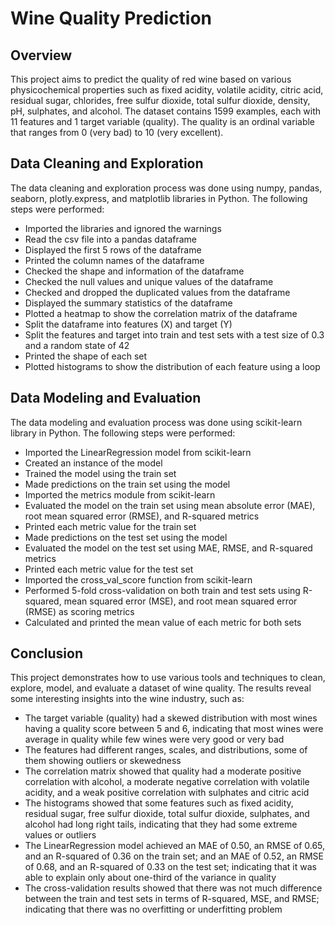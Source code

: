 # Wine Quality Prediction

## Overview

This project aims to predict the quality of red wine based on various physicochemical properties such as fixed acidity, volatile acidity, citric acid, residual sugar, chlorides, free sulfur dioxide, total sulfur dioxide, density, pH, sulphates, and alcohol. The dataset contains 1599 examples, each with 11 features and 1 target variable (quality). The quality is an ordinal variable that ranges from 0 (very bad) to 10 (very excellent).

## Data Cleaning and Exploration

The data cleaning and exploration process was done using numpy, pandas, seaborn, plotly.express, and matplotlib libraries in Python. The following steps were performed:

- Imported the libraries and ignored the warnings
- Read the csv file into a pandas dataframe
- Displayed the first 5 rows of the dataframe
- Printed the column names of the dataframe
- Checked the shape and information of the dataframe
- Checked the null values and unique values of the dataframe
- Checked and dropped the duplicated values from the dataframe
- Displayed the summary statistics of the dataframe
- Plotted a heatmap to show the correlation matrix of the dataframe
- Split the dataframe into features (X) and target (Y)
- Split the features and target into train and test sets with a test size of 0.3 and a random state of 42
- Printed the shape of each set
- Plotted histograms to show the distribution of each feature using a loop

## Data Modeling and Evaluation

The data modeling and evaluation process was done using scikit-learn library in Python. The following steps were performed:

- Imported the LinearRegression model from scikit-learn
- Created an instance of the model
- Trained the model using the train set
- Made predictions on the train set using the model
- Imported the metrics module from scikit-learn
- Evaluated the model on the train set using mean absolute error (MAE), root mean squared error (RMSE), and R-squared metrics
- Printed each metric value for the train set
- Made predictions on the test set using the model
- Evaluated the model on the test set using MAE, RMSE, and R-squared metrics
- Printed each metric value for the test set
- Imported the cross_val_score function from scikit-learn
- Performed 5-fold cross-validation on both train and test sets using R-squared, mean squared error (MSE), and root mean squared error (RMSE) as scoring metrics
- Calculated and printed the mean value of each metric for both sets

## Conclusion

This project demonstrates how to use various tools and techniques to clean, explore, model, and evaluate a dataset of wine quality. The results reveal some interesting insights into the wine industry, such as:

- The target variable (quality) had a skewed distribution with most wines having a quality score between 5 and 6, indicating that most wines were average in quality while few wines were very good or very bad
- The features had different ranges, scales, and distributions, some of them showing outliers or skewedness
- The correlation matrix showed that quality had a moderate positive correlation with alcohol, a moderate negative correlation with volatile acidity, and a weak positive correlation with sulphates and citric acid
- The histograms showed that some features such as fixed acidity, residual sugar, free sulfur dioxide, total sulfur dioxide, sulphates, and alcohol had long right tails, indicating that they had some extreme values or outliers
- The LinearRegression model achieved an MAE of 0.50, an RMSE of 0.65, and an R-squared of 0.36 on the train set; and an MAE of 0.52, an RMSE of 0.68, and an R-squared of 0.33 on the test set; indicating that it was able to explain only about one-third of the variance in quality
- The cross-validation results showed that there was not much difference between the train and test sets in terms of R-squared, MSE, and RMSE; indicating that there was no overfitting or underfitting problem
